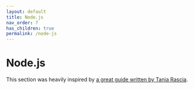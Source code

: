 ```yaml
---
layout: default
title: Node.js
nav_order: 7
has_children: true
permalink: /node-js
---
```


# Node.js

This section was heavily inspired by [a great guide written by Tania Rascia](https://www.taniarascia.com/setting-up-a-brand-new-mac-for-development/).
